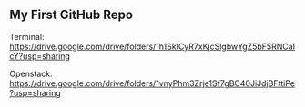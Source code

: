 ## My First GitHub Repo

Terminal: https://drive.google.com/drive/folders/1h1SkICyR7xKjcSlgbwYgZ5bF5RNCaIcY?usp=sharing

Openstack: https://drive.google.com/drive/folders/1vnyPhm3Zrje1Sf7gBC40JiJdjBFttiPe?usp=sharing

